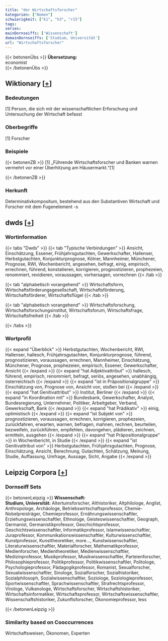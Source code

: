 ```yaml
---
title: "der Wirtschaftsforscher"
kategorien: ["Nomen"]
schwierigkeit: ["k1", "h3", "r15"]
tags:
series:
mainDornseiffs: ['Wissenschaft']
domainDornseiffs: ['Studium, Universität']
url: "Wirtschaftsforscher"
---
```


{{< betonenÜbs >}}
**Übersetzung:**  
economist  
{{< /betonenÜbs >}}

## Wiktionary [[+](https://de.wiktionary.org/wiki/Wirtschaftsforscher)]

### Bedeutungen
[1] Person, die sich mit der wissenschaftlichen Erforschung und Untersuchung der Wirtschaft befasst  

### Oberbegriffe
[1] Forscher  

### Beispiele
{{< betonenZB >}}
[1] „Führende Wirtschaftsforscher und Banken warnen vermehrt vor einer Überhitzung am Häusermarkt.“[1]  

{{< /betonenZB >}}
### Herkunft
Determinativkompositum, bestehend aus den Substantiven Wirtschaft und Forscher mit dem Fugenelement -s  



## dwds [[+](https://www.dwds.de/wb/Wirtschaftsforscher)]

### Wortinformation
{{< tabs "Dwds" >}}
{{< tab "Typische Verbindungen" >}}
Ansicht, Einschätzung, Essener, Frühjahrsgutachten, Gewerkschafter, Hallenser, Herbstgutachten, Konjunkturprognose, Kölner, Mannheimer, Münchener, Prognose, RWI, Wochenbericht, angesehen, befragt, einig, empirisch, errechnen, führend, konstatieren, korrigieren, prognostizieren, prophezeien, renommiert, revidieren, voraussagen, vorhersagen, vorrechnen
{{< /tab >}}

{{< tab "alphabetisch vorangehend" >}}
Wirtschaftsform, Wirtschaftsförderungsgesellschaft, Wirtschaftsförderung, Wirtschaftsförderer, Wirtschaftsflügel
{{< /tab >}}

{{< tab "alphabetisch vorangehend" >}}
Wirtschaftsforschung, Wirtschaftsforschungsinstitut, Wirtschaftsforum, Wirtschaftsfrage, Wirtschaftsfreiheit
{{< /tab >}}

{{< /tabs >}}

### Wortprofil
{{< expand "Überblick" >}} Herbstgutachten, Wochenbericht, RWI, Hallenser, hallesch, Frühjahrsgutachten, Konjunkturprognose, führend, prognostizieren, voraussagen, errechnen, Mannheimer, Einschätzung, Münchener, Prognose, prophezeien, empirisch, Essener, Gewerkschafter, Ansicht {{< /expand >}}
{{< expand "hat Adjektivattribut" >}} hallesch, führend, empirisch, renommiert, befragt, seriös, angesehen, unabhängig, österreichisch {{< /expand >}}
{{< expand "ist in Präpositionalgruppe" >}} Einschätzung von, Prognose von, Ansicht von, stoßen bei {{< /expand >}}
{{< expand "hat Genitivattribut" >}} Institut, Berliner {{< /expand >}}
{{< expand "in Koordination mit" >}} Bundesbank, Gewerkschafter, Analyst, Bundesregierung, Unternehmer, Politiker, Arbeitgeber, Verband, Gewerkschaft, Bank {{< /expand >}}
{{< expand "hat Prädikativ" >}} einig, optimistisch {{< /expand >}}
{{< expand "ist Subjekt von" >}} prognostizieren, voraussagen, errechnen, korrigieren, prophezeien, zurückfahren, erwarten, warnen, befragen, mahnen, rechnen, beurteilen, bezweifeln, zurückführen, empfehlen, davongehen, plädieren, zeichnen, ermitteln, ausgehen {{< /expand >}}
{{< expand "hat Präpositionalgruppe" >}} in Wochenbericht, in Studie {{< /expand >}}
{{< expand "ist Genitivattribut von" >}} Herbstgutachten, Frühjahrsgutachten, Prognose, Einschätzung, Ansicht, Berechnung, Gutachten, Schätzung, Meinung, Studie, Auffassung, Umfrage, Aussage, Sicht, Angabe {{< /expand >}}

## Leipzig Corpora [[+](https://corpora.uni-leipzig.de/en/res?word=Wirtschaftsforscher&corpusId=deu_newscrawl-public_2018)]

### Dornseiff Sets
{{< betonenLeipzig >}}
**Wissenschaft:**  
**Studium, Universität:** Altertumsforscher, Althistoriker, Altphilologe, Anglist, Anthropologe, Archäologe, Betriebswirtschaftsprofessor, Chemie-Nobelpreisträger, Chemieprofessor, Ernährungswissenschaftler, Erziehungswissenschaftler, Ethnologe, Geisteswissenschaftler, Geograph, Germanist, Germanistikprofessor, Geschichtsprofessor, Geschichtswissenschaftler, Informatikprofessor, Islamwissenschaftler, Juraprofessor, Kommunikationswissenschaftler, Kulturwissenschaftler, Kunstprofessor, Kunsttheoretiker, more..., Kunstwissenschaftler, Literaturwissenschaftler, Materialforscher, Mathematikprofessor, Medienforscher, Medientheoretiker, Medienwissenschaftler, Medizinprofessor, Musikprofessor, Musikwissenschaftler, Parteienforscher, Philosophieprofessor, Politikprofessor, Politikwissenschaftler, Politologe, Psychologieprofessor, Pädagogikprofessor, Romanist, Sexualforscher, Sexualwissenschaftler, Sinologe, Sozialforscher, Sozialhistoriker, Sozialphilosoph, Sozialwissenschaftler, Soziologe, Soziologieprofessor, Sportwissenschaftler, Sprachwissenschaftler, Strafrechtsprofessor, Virologe, Vulkanologe, Wirtschaftsforscher, Wirtschaftshistoriker, Wirtschaftsinformatiker, Wirtschaftsprofessor, Wirtschaftswissenschaftler, Wissenschaftshistoriker, Zukunftsforscher, Ökonomieprofessor, less  

{{< /betonenLeipzig >}}

### Similarity based on Cooccurrences
Wirtschaftsweisen, Ökonomen, Experten

